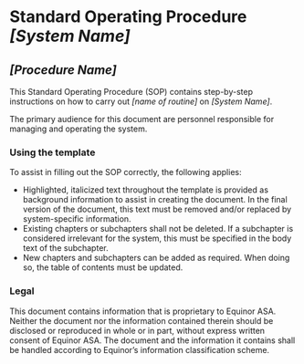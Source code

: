 # Standard Operating Procedure *[System Name]*

## *[Procedure Name]*

This Standard Operating Procedure (SOP) contains step-by-step instructions on how to carry out *[name of routine]* on *[System Name]*.

The primary audience for this document are personnel responsible for managing and operating the system.

### Using the template
To assist in filling out the SOP correctly, the following applies:

* Highlighted, italicized text throughout the template is provided as background information to assist in creating the document. In the final version of the document, this text must be removed and/or replaced by system-specific information.
* Existing chapters or subchapters shall not be deleted. If a subchapter is considered irrelevant for the system, this must be specified in the body text of the subchapter. 
* New chapters and subchapters can be added as required. When doing so, the table of contents must be updated.

### Legal
This document contains information that is proprietary to Equinor ASA. Neither the document nor the information contained therein should be disclosed or reproduced in whole or in part, without express written consent of Equinor ASA. 
The document and the information it contains shall be handled according to Equinor’s information classification scheme.
